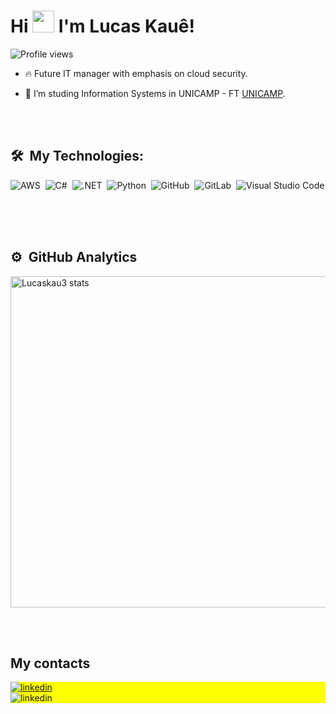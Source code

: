 

<h1 align="left">Hi <img src="https://raw.githubusercontent.com/kaueMarques/kaueMarques/master/hi.gif" width=35 /> I'm Lucas Kauê!</h1>

<p align="left"> <img src="https://komarev.com/ghpvc/?username=lucaskau3&color=yellow" alt="Profile views" /> </p>

- 🔥 Future IT manager with emphasis on cloud security.

- 🔭 I’m studing Information Systems in UNICAMP - FT [UNICAMP](https://www.unicamp.br/unicamp/universidade).

<br><br>

## 🛠 &nbsp;My Technologies:

![AWS](https://img.shields.io/badge/-AWS-05122A?style=flat&logo=aws)&nbsp;
![C#](https://img.shields.io/badge/-Csharp-05122A?style=flat&logo=C#)&nbsp;
![.NET](https://img.shields.io/badge/-.NET-05122A?style=flat&logo=.net)&nbsp;
![Python](https://img.shields.io/badge/-Python-05122A?style=flat&logo=.python)&nbsp;
![GitHub](https://img.shields.io/badge/-GitHub-05122A?style=flat&logo=github)&nbsp;
![GitLab](https://img.shields.io/badge/-Gitlab-05122A?style=flat&logo=git)&nbsp;
![Visual Studio Code](https://img.shields.io/badge/-Visual%20Studio%20Code-05122A?style=flat&logo=visual-studio-code&logoColor=007ACC)&nbsp;


<br><br>

## ⚙️ &nbsp;GitHub Analytics

<p align="left">
<img width="530em" src="https://github-readme-stats.vercel.app/api?username=lucaskau3&show_icons=true&theme=vision-friendly-dark" alt="Lucaskau3 stats"/>
</p>


<br><br>

## My contacts

<p align="left" style="background:yellow">
<a href="https://www.linkedin.com/in/lucas-kau%C3%AA-80799b193/" target="_blank">
  <img align="center" src="https://img.shields.io/badge/-Lucas Kauê-05122A?style=flat&logo=linkedin" alt="linkedin"/>
</a>
<br>
  <img align="center" src="https://img.shields.io/badge/-estudoslucaskaue@gmail.com-05122A?style=flat&logo=gmail" alt="linkedin"/>



